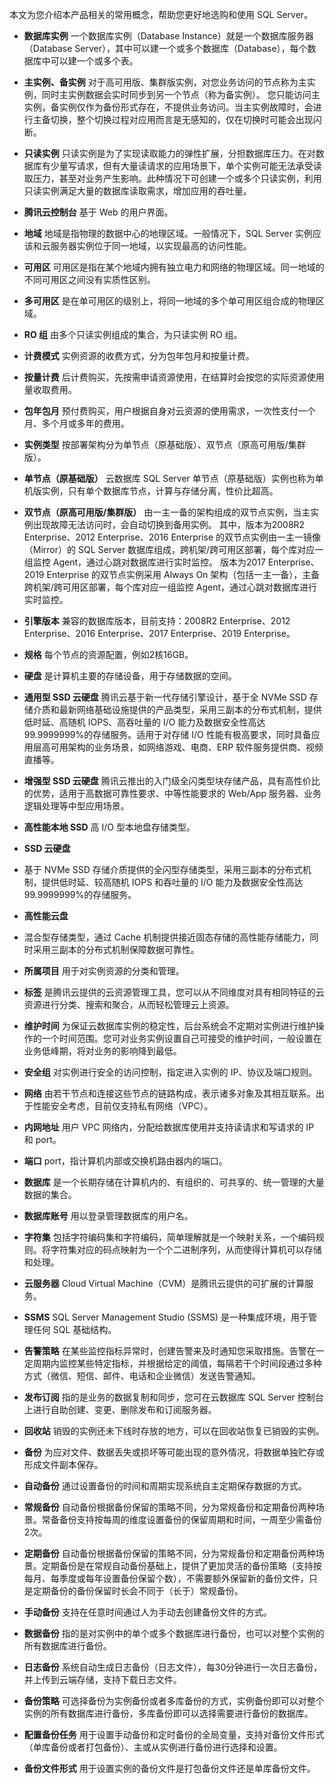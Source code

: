 本文为您介绍本产品相关的常用概念，帮助您更好地选购和使用 SQL Server。

- **数据库实例**
一个数据库实例（Database Instance）就是一个数据库服务器（Database Server），其中可以建一个或多个数据库（Database），每个数据库中可以建一个或多个表。

- **主实例、备实例**
对于高可用版、集群版实例，对您业务访问的节点称为主实例，同时主实例数据会实时同步到另一个节点（称为备实例）。
您只能访问主实例，备实例仅作为备份形式存在，不提供业务访问。当主实例故障时，会进行主备切换，整个切换过程对应用而言是无感知的，仅在切换时可能会出现闪断。
- **只读实例**
只读实例是为了实现读取能力的弹性扩展，分担数据库压力。在对数据库有少量写请求，但有大量读请求的应用场景下，单个实例可能无法承受读取压力，甚至对业务产生影响。此种情况下可创建一个或多个只读实例，利用只读实例满足大量的数据库读取需求，增加应用的吞吐量。
- **腾讯云控制台**
基于 Web 的用户界面。
- **地域**
地域是指物理的数据中心的地理区域。一般情况下，SQL Server 实例应该和云服务器实例位于同一地域，以实现最高的访问性能。
- **可用区**
可用区是指在某个地域内拥有独立电力和网络的物理区域。同一地域的不同可用区之间没有实质性区别。
- **多可用区**
是在单可用区的级别上，将同一地域的多个单可用区组合成的物理区域。
- **RO 组**
由多个只读实例组成的集合，为只读实例 RO 组。
- **计费模式**
实例资源的收费方式，分为包年包月和按量计费。
- **按量计费**
后计费购买，先按需申请资源使用，在结算时会按您的实际资源使用量收取费用。
- **包年包月**
预付费购买，用户根据自身对云资源的使用需求，一次性支付一个月、多个月或多年的费用。
- **实例类型**
按部署架构分为单节点（原基础版）、双节点（原高可用版/集群版）。
- **单节点（原基础版）**
云数据库 SQL Server 单节点（原基础版）实例也称为单机版实例，只有单个数据库节点，计算与存储分离，性价比超高。
- **双节点（原高可用版/集群版）**
由一主一备的架构组成的双节点实例，当主实例出现故障无法访问时，会自动切换到备用实例。
其中，版本为2008R2 Enterprise、2012 Enterprise、2016 Enterprise 的双节点实例由一主一镜像（Mirror）的 SQL Server 数据库组成，跨机架/跨可用区部署，每个库对应一组监控 Agent，通过心跳对数据库进行实时监控。
 版本为2017 Enterprise、2019 Enterprise 的双节点实例采用 Always On 架构（包括一主一备），主备跨机架/跨可用区部署，每个库对应一组监控 Agent，通过心跳对数据库进行实时监控。
- **引擎版本**
兼容的数据库版本，目前支持：2008R2 Enterprise、2012 Enterprise、2016 Enterprise、2017 Enterprise、2019 Enterprise。
- **规格**
每个节点的资源配置，例如2核16GB。
- **硬盘**
是计算机主要的存储设备，用于存储数据的空间。
- **通用型 SSD 云硬盘**
腾讯云基于新一代存储引擎设计，基于全 NVMe SSD 存储介质和最新网络基础设施提供的产品类型，采用三副本的分布式机制，提供低时延、高随机 IOPS、高吞吐量的 I/O 能力及数据安全性高达99.9999999%的存储服务。适用于对存储 I/O 性能有极高要求，同时具备应用层高可用架构的业务场景，如网络游戏、电商、ERP 软件服务提供商、视频直播等。
- **增强型 SSD 云硬盘**
腾讯云推出的入门级全闪类型块存储产品，具有高性价比的优势，适用于高数据可靠性要求、中等性能要求的 Web/App 服务器、业务逻辑处理等中型应用场景。
- **高性能本地 SSD**
高 I/O 型本地盘存储类型。
- **SSD 云硬盘**
- 基于 NVMe SSD 存储介质提供的全闪型存储类型，采用三副本的分布式机制，提供低时延、较高随机 IOPS 和吞吐量的 I/O 能力及数据安全性高达99.9999999%的存储服务。
- **高性能云盘**
- 混合型存储类型，通过 Cache 机制提供接近固态存储的高性能存储能力，同时采用三副本的分布式机制保障数据可靠性。
- **所属项目**
用于对实例资源的分类和管理。
- **标签**
是腾讯云提供的云资源管理工具，您可以从不同维度对具有相同特征的云资源进行分类、搜索和聚合，从而轻松管理云上资源。
- **维护时间**
为保证云数据库实例的稳定性，后台系统会不定期对实例进行维护操作的一个时间范围。您可对业务实例设置自己可接受的维护时间，一般设置在业务低峰期，将对业务的影响降到最低。
- **安全组**
对实例进行安全的访问控制，指定进入实例的 IP、协议及端口规则。
- **网络**
由若干节点和连接这些节点的链路构成，表示诸多对象及其相互联系。出于性能安全考虑，目前仅支持私有网络（VPC）。
- **内网地址**
用户 VPC 网络内，分配给数据库使用并支持读请求和写请求的 IP 和 port。
- **端口**
port，指计算机内部或交换机路由器内的端口。
- **数据库**
是一个长期存储在计算机内的、有组织的、可共享的、统一管理的大量数据的集合。
- **数据库账号**
用以登录管理数据库的用户名。
- **字符集**
包括字符编码集和字符编码，简单理解就是一个映射关系，一个编码规则。将字符集对应的码点映射为一个个二进制序列，从而使得计算机可以存储和处理。
- **云服务器**
Cloud Virtual Machine（CVM）是腾讯云提供的可扩展的计算服务。
- **SSMS**
SQL Server Management Studio (SSMS) 是一种集成环境，用于管理任何 SQL 基础结构。
- **告警策略**
在某些监控指标异常时，创建告警来及时通知您采取措施。告警在一定周期内监控某些特定指标，并根据给定的阈值，每隔若干个时间段通过多种方式（微信、短信、邮件、电话和企业微信）发送告警通知。
- **发布订阅**
指的是业务的数据复制和同步，您可在云数据库 SQL Server 控制台上进行自助创建、变更、删除发布和订阅服务器。
- **回收站**
销毁的实例还未下线时存放的地方，可以在回收站恢复已销毁的实例。
- **备份**
为应对文件、数据丢失或损坏等可能出现的意外情况，将数据单独贮存或形成文件副本保存。
- **自动备份**
通过设置备份的时间和周期实现系统自主定期保存数据的方式。
- **常规备份**
自动备份根据备份保留的策略不同，分为常规备份和定期备份两种场景。常备备份支持按每周的维度设置备份的保留周期和时间，一周至少需备份2次。
- **定期备份**
自动备份根据备份保留的策略不同，分为常规备份和定期备份两种场景。定期备份是在常规自动备份基础上，提供了更加灵活的备份策略（支持按每月、每季度或每年设置备份保留个数），不需要额外保留新的备份文件，只是定期备份的备份保留时长会不同于（长于）常规备份。
- **手动备份**
支持在任意时间通过人为手动去创建备份文件的方式。
- **数据备份**
指的是对实例中的单个或多个数据库进行备份，也可以对整个实例的所有数据库进行备份。
- **日志备份**
系统自动生成日志备份（日志文件），每30分钟进行一次日志备份，并上传到云端存储，支持下载日志文件。
- **备份策略**
可选择备份为实例备份或者多库备份的方式，实例备份即可以对整个实例的所有数据库进行备份，多库备份即可以选择需要进行备份的数据库。
- **配置备份任务**
用于设置手动备份和定时备份的全局变量，支持对备份文件形式（单库备份或者打包备份）、主或从实例进行备份进行选择和设置。
- **备份文件形式**
用于设置实例的备份文件是打包备份文件还是单库备份文件。

